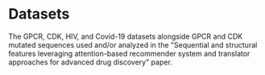 # Datasets
The GPCR, CDK, HIV, and Covid-19 datasets alongside GPCR and CDK mutated sequences used and/or analyzed in the "Sequential and structural features leveraging attention-based recommender system and translator approaches for advanced drug discovery" paper.
